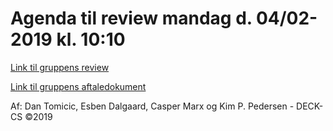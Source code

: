 # Agenda til review mandag d. 04/02-2019 kl. 10:10

[Link til gruppens review](URL) 

[Link til gruppens aftaledokument](https://docs.google.com/document/d/1uSLKk3kQAV3UQ0Y1XKtVFQ_YJ_gXrON00-IDqS8o5s4/edit?usp=sharing) 


Af: Dan Tomicic, Esben Dalgaard, Casper Marx og Kim P. Pedersen - DECK-CS ©2019
